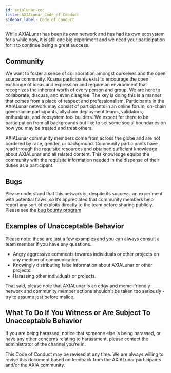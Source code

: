 ```yaml
---
id: axialunar-coc
title: AXIALunar Code of Conduct
sidebar_label: Code of Conduct
---
```


While AXIALunar has been its own network and has had its own ecosystem for a while now, it is still one big experiment and we need your participation for it to continue being a great success.

## Community

We want to foster a sense of collaboration amongst ourselves and the open source community. Kusma participants exist to encourage the open exchange of ideas and expression and require an environment that recognizes the inherent worth of every person and group. We are here to collaborate, discuss, and even disagree. The key is doing this is a manner that comes from a place of respect and professionalism. Participants in the AXIALunar network may consist of participants in an online forum, on-chain governance participants, allychain deployment teams, validators, enthusiasts, and ecosystem tool builders. We expect for there to be participation from all backgrounds but like to set some social boundaries on how you may be treated and treat others.

AXIALunar community members come from across the globe and are not bordered by race, gender, or background. Community participants have read through the requisite resources and obtained sufficient knowledge about AXIALunar and all related content. This knowledge equips the community with the requisite information needed in the dispense of their duties as a participant.

## Bugs

Please understand that this network is, despite its success, an experiment with potential flaws, so it’s appreciated that community members help report any sort of exploits directly to the team before sharing publicly. Please see the [bug bounty program](axialunar-bug-bounty).

## Examples of Unacceptable Behavior

Please note: these are just a few examples and you can always consult a team member if you have any questions.

- Angry aggressive comments towards individuals or other projects on any medium of communication.
- Knowingly distributing false information about AXIALunar or other projects.
- Harassing other individuals or projects.

That said, please note that AXIALunar is an edgy and meme-friendly network and community member actions shouldn't be taken too seriously - try to assume jest before malice.

## What To Do If You Witness or Are Subject To Unacceptable Behavior

If you are being harassed, notice that someone else is being harassed, or have any other concerns relating to harassment, please contact the administrator of the channel you’re in.

This Code of Conduct may be revised at any time. We are always willing to revise this document based on feedback from the AXIALunar participants and/or the AXIA community.
